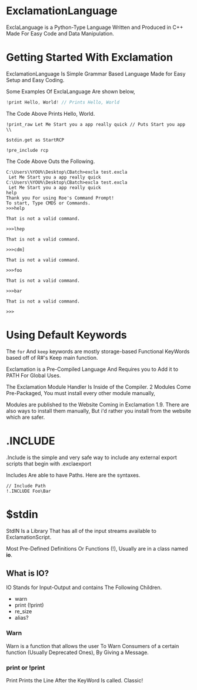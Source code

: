 # ExclamationLanguage

ExclaLanguage is a Python-Type Language Written and Produced in C++ Made For Easy Code and Data Manipulation.

# Getting Started With Exclamation

ExclamationLanguage Is Simple Grammar Based Language Made for Easy Setup and Easy Coding.

Some Examples Of ExclaLanguage Are shown below,

```cpp
!print Hello, World! // Prints Hello, World		
```

The Code Above Prints Hello, World.

```
!print_raw Let Me Start you a app really quick // Puts Start you app \\

$stdin.get as StartRCP

!pre_include rcp

```

The Code Above Outs the Following.

````
C:\Users\%YOU%\Desktop\CBatch>excla test.excla
 Let Me Start you a app really quick
C:\Users\%YOU%\Desktop\CBatch>excla test.excla
 Let Me Start you a app really quick
help
Thank you For using Roe's Command Prompt!
To start, Type CMDS or Commands.
>>>help

That is not a valid command.

>>>lhep

That is not a valid command.

>>>cdm]

That is not a valid command.

>>>foo

That is not a valid command.

>>>bar

That is not a valid command.

>>>

````

# Using Default Keywords

The `for` And `keep` keywords are mostly storage-based Functional KeyWords based off of R#'s Keep main function.

Exclamation is a Pre-Compiled Language And Requires you to Add it to PATH For Global Uses.

The Exclamation Module Handler Is Inside of the Compiler. 2 Modules Come Pre-Packaged, You must install every other module manually,

Modules are published to the Website Coming in Exclamation 1.9. There are also ways to install them manually, But i'd rather you install from the website which are safer.

# .INCLUDE

.Include is the simple and very safe way to include any external export scripts that begin with .exclaexport

Includes Are able to have Paths. Here are the syntaxes.

```
// Include Path
!.INCLUDE Foo\Bar
```

# $stdin

StdIN Is a Library That has all of the input streams available to ExclamationScript.

Most Pre-Defined Definitions Or Functions (!), Usually are in a class named **io**.

## What is IO?

IO Stands for Input-Output and contains The Following Children.

- warn
- print (!print)
- re_size
- alias?

### Warn

Warn is a function that allows the user To Warn Consumers of a certain function (Usually Deprecated Ones), By Giving a Message.

### print or !print

Print Prints the Line After the KeyWord Is called. Classic!

# 

